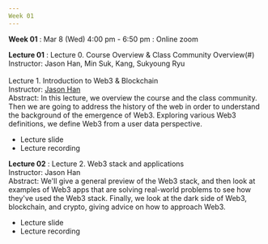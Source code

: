 ```yaml
---
Week 01
---
```


<b>Week 01</b>
: Mar 8 (Wed) 4:00 pm - 6:50 pm
  : Online zoom

<b>Lecture 01</b>
: Lecture 0. Course Overview & Class Community Overview(#)<br>
  Instructor: Jason Han, Min Suk, Kang, Sukyoung Ryu<br><br>
  Lecture 1. Introduction to Web3 & Blockchain<br>
  Instructor: <a href="http://web3classdao.xyz/kaist/staff/#Jaesun Han (Jason)">Jason Han</a><br>
  Abstract: In this lecture, we overview the course and the class community. Then we are going to address the history of the web in order to understand the background of the emergence of Web3. Exploring various Web3 definitions, we define Web3 from a user data perspective.<br>
  - Lecture slide
  - Lecture recording

<b>Lecture 02</b>
: Lecture 2. Web3 stack and applications<br>
  Instructor: Jason Han<br>
  Abstract: We'll give a general preview of the Web3 stack, and then look at examples of Web3 apps that are solving real-world problems to see how they've used the Web3 stack. Finally, we look at the dark side of Web3, blockchain, and crypto, giving advice on how to approach Web3.<br> 
  - Lecture slide
  - Lecture recording
